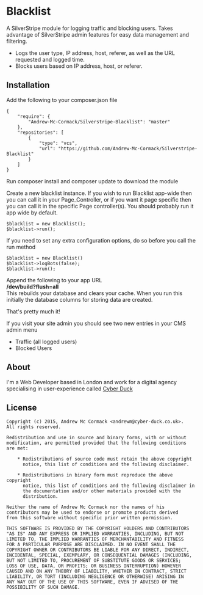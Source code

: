 # Blacklist
A SilverStripe module for logging traffic and blocking users. Takes advantage of SilverStripe admin features for easy data management and filtering.

- Logs the user type, IP address, host, referer, as well as the URL requested and logged time.
- Blocks users based on IP address, host, or referer.

## Installation
Add the following to your composer.json file

    {  
        "require": {  
            "Andrew-Mc-Cormack/Silverstripe-Blacklist": "master"  
        },  
        "repositories": [  
            {  
                "type": "vcs",  
                "url": "https://github.com/Andrew-Mc-Cormack/Silverstripe-Blacklist"  
            }  
        ]  
    }

Run composer install and composer update to download the module  

Create a new blacklist instance. 
If you wish to run Blacklist app-wide then you can call it in your Page_Controller, or if you want it page specific then you can call it in the specific Page controller(s). You should probably run it app wide by default.

    $blacklist = new Blacklist();
    $blacklist->run();

If you need to set any extra configuration options, do so before you call the run method

    $blacklist = new Blacklist()
    $blacklist->logBots(false);
    $blacklist->run();

Append the following to your app URL  
**/dev/build?flush=all**  
This rebuilds your database and clears your cache. When you run this initially the database columns for storing data are created.

That's pretty much it!  

If you visit your site admin you should see two new entries in your CMS admin menu  

- Traffic (all logged users)
- Blocked Users

## About
I'm a Web Developer based in London and work for a digital agency specialising in user-experience called [Cyber Duck](https://www.cyber-duck.co.uk/)

## License

    Copyright (c) 2015, Andrew Mc Cormack <andrewm@cyber-duck.co.uk>.
    All rights reserved.

    Redistribution and use in source and binary forms, with or without
    modification, are permitted provided that the following conditions
    are met:

        * Redistributions of source code must retain the above copyright
          notice, this list of conditions and the following disclaimer.

        * Redistributions in binary form must reproduce the above copyright
          notice, this list of conditions and the following disclaimer in
          the documentation and/or other materials provided with the
          distribution.

    Neither the name of Andrew Mc Cormack nor the names of his
    contributors may be used to endorse or promote products derived
    from this software without specific prior written permission.

    THIS SOFTWARE IS PROVIDED BY THE COPYRIGHT HOLDERS AND CONTRIBUTORS
    "AS IS" AND ANY EXPRESS OR IMPLIED WARRANTIES, INCLUDING, BUT NOT
    LIMITED TO, THE IMPLIED WARRANTIES OF MERCHANTABILITY AND FITNESS
    FOR A PARTICULAR PURPOSE ARE DISCLAIMED. IN NO EVENT SHALL THE
    COPYRIGHT OWNER OR CONTRIBUTORS BE LIABLE FOR ANY DIRECT, INDIRECT,
    INCIDENTAL, SPECIAL, EXEMPLARY, OR CONSEQUENTIAL DAMAGES (INCLUDING,
    BUT NOT LIMITED TO, PROCUREMENT OF SUBSTITUTE GOODS OR SERVICES;
    LOSS OF USE, DATA, OR PROFITS; OR BUSINESS INTERRUPTION) HOWEVER
    CAUSED AND ON ANY THEORY OF LIABILITY, WHETHER IN CONTRACT, STRICT
    LIABILITY, OR TORT (INCLUDING NEGLIGENCE OR OTHERWISE) ARISING IN
    ANY WAY OUT OF THE USE OF THIS SOFTWARE, EVEN IF ADVISED OF THE
    POSSIBILITY OF SUCH DAMAGE.
